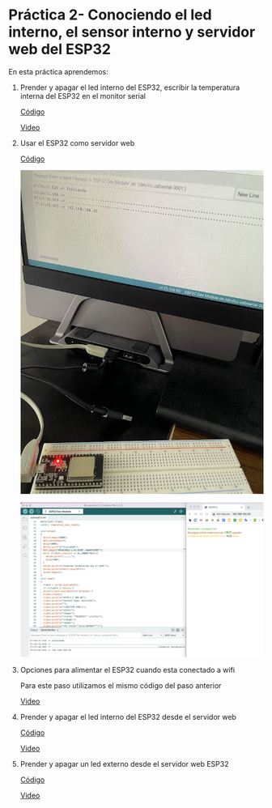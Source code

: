 # Práctica 2- Conociendo el led interno, el sensor interno y servidor web del ESP32

En esta práctica aprendemos:

1. Prender y apagar el led interno del ESP32, escribir la temperatura interna del ESP32 en el monitor serial

    [Código](./practica2-1/practica2-1.ino)

    [Video](https://photos.app.goo.gl/i5soALeWznu8G23Y7)


2. Usar el ESP32 como servidor web

    [Código](./practica2-2/practica2-2.ino)

    ![Imagen1](./img/img1.png)

    ![Imagen2](./img/img2.png)

3. Opciones para alimentar el ESP32 cuando esta conectado a wifi
    
    Para este paso utilizamos el mismo código del paso anterior

    [Video](https://photos.app.goo.gl/XUuWdxbz1z5Cz9MC8)

4. Prender y apagar el led interno del ESP32 desde el servidor web

    [Código](./practica2-4/practica2-4.ino)

    [Video](https://photos.app.goo.gl/mLMbdw3c9nRHNJ1y7)


5. Prender y apagar un led externo desde el servidor web ESP32

    [Código](./practica2-5/practica2-5.ino)

    [Video](https://photos.app.goo.gl/ntYXvX3QbZNEASQR7)
